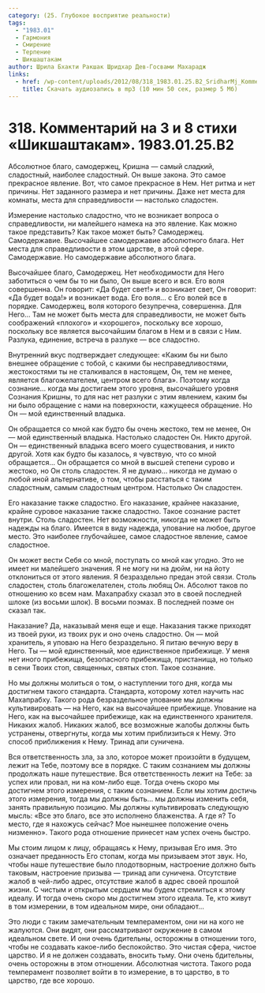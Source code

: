```yaml
---
category: (25. Глубокое восприятие реальности)
tags:
  - "1983.01"
  - Гармония
  - Смирение
  - Терпение
  - Шикшаштакам
author: Шрила Бхакти Ракшак Шридхар Дев-Госвами Махарадж
links:
  - href: /wp-content/uploads/2012/08/318_1983.01.25.B2_SridharMj_Kommentariy_na_3_i_8_stihi_Siksastakam.mp3
    title: Скачать аудиозапись в mp3 (10 мин 50 сек, размер 5 Мб)
---
```


# 318. Комментарий на 3 и 8 стихи «Шикшаштакам». 1983.01.25.B2

Абсолютное благо, самодержец, Кришна — самый сладкий, сладостный, наиболее сладостный. Он выше закона. Это самое прекрасное явление. Вот, что самое прекрасное в Нем. Нет ритма и нет причины. Нет заданного размера и нет причины. Даже нет места для комнаты, места для справедливости — настолько сладостен.

Измерение настолько сладостно, что не возникает вопроса о справедливости, ни малейшего намека на это явление. Как можно такое представить? Как такое может быть? Самодержец. Самодержавие. Высочайшее самодержавие абсолютного блага. Нет места для справедливости в этом царстве, в этой сфере. Самодержавие. Но самодержавие абсолютного блага.

Высочайшее благо, Самодержец. Нет необходимости для Него заботиться о чем бы то ни было, Он выше всего и вся. Его воля совершенна. Он говорит: «Да будет свет!» и возникает свет, Он говорит: «Да будет вода!» и возникает вода. Его воля… с Его волей все в порядке. Самодержец, воля которого безупречна, совершенна. Для Него… Там не может быть места для справедливости, не может быть соображений «плохого» и «хорошего», поскольку все хорошо, поскольку все является высочайшим благом в Нем и в связи с Ним. Разлука, единение, встреча в разлуке — все сладостно.

Внутренний вкус подтверждает следующее: «Каким бы ни было внешнее обращение с тобой, с какими бы несправедливостями, жестокостями ты не сталкивался в настоящем, Он, тем не менее, является благожелателем, центром всего блага». Поэтому когда сознание… когда мы достигаем этого уровня, высочайшего уровня Сознания Кришны, то для нас нет разлуки с этим явлением, каким бы ни было обращение с нами на поверхности, кажущееся обращение. Но Он — мой единственный владыка.

Он обращается со мной как будто бы очень жестоко, тем не менее, Он — мой единственный владыка. Настолько сладостен Он. Никто другой. Он — единственный владыка всего моего существования, и никто другой. Хотя как будто бы казалось, я чувствую, что со мной обращается… Он обращается со мной в высшей степени сурово и жестоко, но Он столь сладостен. Я не думаю… никогда не думаю о любой иной альтернативе, о том, чтобы расстаться с таким сладостным, самым сладостным центром. Настолько Он сладостен.

Его наказание также сладостно. Его наказание, крайнее наказание, крайне суровое наказание также сладостно. Такое сознание растет внутри. Столь сладостен. Нет возможности, никогда не может быть надежды на благо. Имеется в виду надежда, упование на любое, другое место. Это наиболее глубочайшее, самое сладостное явление, самое сладостное.

Он может вести Себя со мной, поступать со мной как угодно. Это не имеет ни малейшего значения. Я не могу ни на дюйм, ни на йоту отклониться от этого явления. Я безраздельно предан этой связи. Столь сладостен, столь благожелателен, столь любящ Он. Абсолют таков по отношению ко всем нам. Махапрабху сказал это в своей последней шлоке (из восьми шлок). В восьми поэмах. В последней поэме он сказал так.

Наказание? Да, наказывай меня еще и еще. Наказания также приходят из твоей руки, из твоих рук и оно очень сладостно. Он — мой хранитель, я уповаю на Него безраздельно. Я питаю вечную веру в Него. Ты — мой единственный, мое единственное прибежище. У меня нет иного прибежища, безопасного прибежища, пристанища, но только в сени Твоих стоп, священных, святых стоп. Такое сознание.

Но мы должны молиться о том, о наступлении того дня, когда мы достигнем такого стандарта. Стандарта, которому хотел научить нас Махапрабху. Такого рода безраздельное упование мы должны культивировать — на Него, как на высочайшее прибежище. Упование на Него, как на высочайшее прибежище, как на единственного хранителя. Никаких жалоб. Никаких жалоб, все возможные жалобы должны быть устранены, отвергнуты, когда мы хотим приблизиться к Нему. Это способ приближения к Нему. Тринад апи суничена.

Вся ответственность зла, за зло, которое может произойти в будущем, лежит на Тебе, поэтому все в порядке. С таким сознанием мы должны продолжать наше путешествие. Вся ответственность лежит на Тебе: за успех или провал, ни на ком-либо еще. Тогда очень скоро мы достигнем этого измерения, с таким сознанием. Если мы хотим достичь этого измерения, тогда мы должны быть… мы должны изменить себя, занять правильную позицию. Мы должны культивировать следующую мысль: «Все это благо, все это исполнено блаженства. А где я? То место, где я нахожусь сейчас? Мое нынешнее положение очень низменно». Такого рода отношение принесет нам успех очень быстро.

Мы стоим лицом к лицу, обращаясь к Нему, призывая Его имя. Это означает преданность Его стопам, когда мы призываем этот звук. Но, чтобы наше путешествие было плодотворным, настроение должно быть таковым, настроение призыва — тринад апи суничена. Отсутствие жалоб в чей-либо адрес, отсутствие жалоб в адрес своей прошлой жизни. С чистым и открытым сердцем мы будем стремиться к этому идеалу. И тогда очень скоро мы достигнем этого идеала. Те, кто живут в том измерении, в том идеальном мире, они обладают…

Это люди с таким замечательным темпераментом, они ни на кого не жалуются. Они видят, они рассматривают окружение в самом идеальном свете. И они очень бдительны, осторожны в отношении того, чтобы не создавать какое-либо беспокойство. Это чистая сфера, чистое царство. И я не должен создавать, вносить тьму. Они очень бдительны, очень осторожны в этом отношении. Абсолютная чистота. Такого рода темперамент позволяет войти в то измерение, в то царство, в то царство, где все хорошо.

